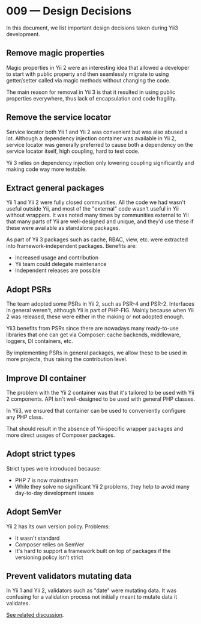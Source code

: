 # 009 — Design Decisions

In this document, we list important design decisions taken during Yii3 development.

## Remove magic properties

Magic properties in Yii 2 were an interesting idea that allowed a developer to start with
public property and then seamlessly migrate to using getter/setter called via magic
methods without changing the code.

The main reason for removal in Yii 3 is that it resulted in using public
properties everywhere, thus lack of encapsulation and code fragility.

## Remove the service locator

Service locator both Yii 1 and Yii 2 was convenient but was also abused a lot.
Although a dependency injection container was available in Yii 2, service locator
was generally preferred to cause both a dependency on the service locator itself,
high coupling, hard to test code.

Yii 3 relies on dependency injection only lowering coupling significantly and
making code way more testable.

## Extract general packages

Yii 1 and Yii 2 were fully closed communities. All the code we had wasn't useful
outside Yii, and most of the "external" code wasn't useful in Yii without
wrappers. It was noted many times by communities external to Yii that many parts
of Yii are well-designed and unique, and they'd use these if these were available
as standalone packages.

As part of Yii 3 packages such as cache, RBAC, view, etc. were extracted into
framework-independent packages. Benefits are:

- Increased usage and contribution
- Yii team could delegate maintenance
- Independent releases are possible

## Adopt PSRs

The team adopted some PSRs in Yii 2, such as PSR-4 and PSR-2.
Interfaces in general weren't, although Yii is part of PHP-FIG.
Mainly because when Yii 2 was released, these were either in the making or not adopted enough.

Yii3 benefits from PSRs since there are nowadays many ready-to-use libraries
that one can get via Composer: cache backends, middleware, loggers, DI containers,
etc.

By implementing PSRs in general packages, we allow these to be used in more
projects, thus raising the contribution level.

## Improve DI container

The problem with the Yii 2 container was that it's tailored to be used with Yii 2
components.
API isn't well-designed to be used with general PHP classes.

In Yii3, we ensured that container can be used to conveniently configure any
PHP class.

That should result in the absence of Yii-specific wrapper packages and more direct
usages of Composer packages.

## Adopt strict types

Strict types were introduced because:

- PHP 7 is now mainstream
- While they solve no significant Yii 2 problems, they help to avoid many day-to-day
  development issues

## Adopt SemVer

Yii 2 has its own version policy. Problems:

- It wasn't standard
- Composer relies on SemVer
- It's hard to support a framework built on top of packages if the versioning policy
  isn't strict

## Prevent validators mutating data

In Yii 1 and Yii 2, validators such as "date" were mutating data.
It was confusing for a validation process not initially meant to mutate data it validates.

[See related discussion](https://forum.yiiframework.com/t/saving-or-killing-non-validation-in-validators/126086).
